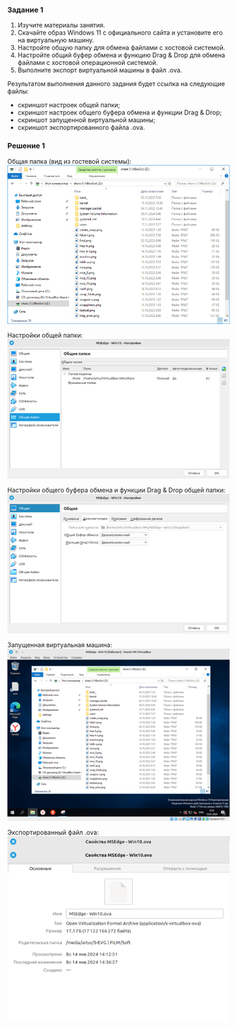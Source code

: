 ### Задание 1
1. Изучите материалы занятия.
2. Скачайте образ Windows 11 c официального сайта и установите его на виртуальную машину.
3. Настройте общую папку для обмена файлами с хостовой системой.
4. Настройте общий буфер обмена и функцию Drag & Drop для обмена файлами с хостовой операционной системой.
5. Выполните экспорт виртуальной машины в файл .ova.

 Результатом выполнения данного задания будет ссылка на следующие файлы:

* скриншот настроек общей папки;
* скриншот настроек общего буфера обмена и функции Drag & Drop;
* скриншот запущенной виртуальной машины;
* скриншот экспортированного файла .ova.


### Решение 1

Общая папка (вид из гостевой системы):
![общая папка](./images/vbox_1.png)

Настройки общей папки:
![настройки общей папки](./images/vbox_2.png)

Настройки общего буфера обмена и функции Drag & Drop общей папки:
![настройки общего буфера обмена и функции Drag & Drop](./images/vbox_3.png)

Запущенная виртуальная машина:
![VB](./images/vbox_4.png)

Экспортированный файл .ova:
![ova](./images/vbox_5.png)